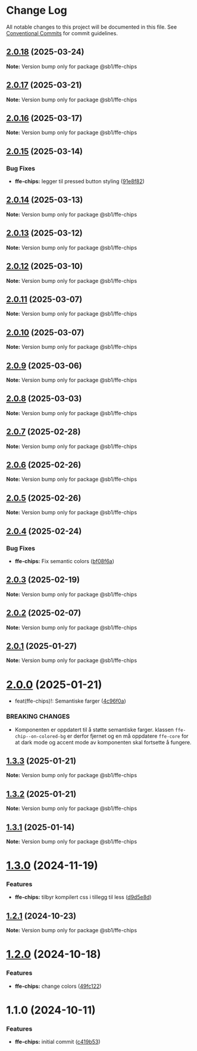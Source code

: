 # Change Log

All notable changes to this project will be documented in this file.
See [Conventional Commits](https://conventionalcommits.org) for commit guidelines.

## [2.0.18](https://github.com/SpareBank1/designsystem/compare/@sb1/ffe-chips@2.0.17...@sb1/ffe-chips@2.0.18) (2025-03-24)

**Note:** Version bump only for package @sb1/ffe-chips





## [2.0.17](https://github.com/SpareBank1/designsystem/compare/@sb1/ffe-chips@2.0.16...@sb1/ffe-chips@2.0.17) (2025-03-21)

**Note:** Version bump only for package @sb1/ffe-chips





## [2.0.16](https://github.com/SpareBank1/designsystem/compare/@sb1/ffe-chips@2.0.15...@sb1/ffe-chips@2.0.16) (2025-03-17)

**Note:** Version bump only for package @sb1/ffe-chips





## [2.0.15](https://github.com/SpareBank1/designsystem/compare/@sb1/ffe-chips@2.0.14...@sb1/ffe-chips@2.0.15) (2025-03-14)


### Bug Fixes

* **ffe-chips:** legger til pressed button styling ([91e8f82](https://github.com/SpareBank1/designsystem/commit/91e8f82cceabd5195a57afab0035c1ff7a2c89aa))





## [2.0.14](https://github.com/SpareBank1/designsystem/compare/@sb1/ffe-chips@2.0.13...@sb1/ffe-chips@2.0.14) (2025-03-13)

**Note:** Version bump only for package @sb1/ffe-chips





## [2.0.13](https://github.com/SpareBank1/designsystem/compare/@sb1/ffe-chips@2.0.12...@sb1/ffe-chips@2.0.13) (2025-03-12)

**Note:** Version bump only for package @sb1/ffe-chips





## [2.0.12](https://github.com/SpareBank1/designsystem/compare/@sb1/ffe-chips@2.0.11...@sb1/ffe-chips@2.0.12) (2025-03-10)

**Note:** Version bump only for package @sb1/ffe-chips





## [2.0.11](https://github.com/SpareBank1/designsystem/compare/@sb1/ffe-chips@2.0.10...@sb1/ffe-chips@2.0.11) (2025-03-07)

**Note:** Version bump only for package @sb1/ffe-chips





## [2.0.10](https://github.com/SpareBank1/designsystem/compare/@sb1/ffe-chips@2.0.9...@sb1/ffe-chips@2.0.10) (2025-03-07)

**Note:** Version bump only for package @sb1/ffe-chips





## [2.0.9](https://github.com/SpareBank1/designsystem/compare/@sb1/ffe-chips@2.0.8...@sb1/ffe-chips@2.0.9) (2025-03-06)

**Note:** Version bump only for package @sb1/ffe-chips





## [2.0.8](https://github.com/SpareBank1/designsystem/compare/@sb1/ffe-chips@2.0.7...@sb1/ffe-chips@2.0.8) (2025-03-03)

**Note:** Version bump only for package @sb1/ffe-chips





## [2.0.7](https://github.com/SpareBank1/designsystem/compare/@sb1/ffe-chips@2.0.6...@sb1/ffe-chips@2.0.7) (2025-02-28)

**Note:** Version bump only for package @sb1/ffe-chips





## [2.0.6](https://github.com/SpareBank1/designsystem/compare/@sb1/ffe-chips@2.0.5...@sb1/ffe-chips@2.0.6) (2025-02-26)

**Note:** Version bump only for package @sb1/ffe-chips





## [2.0.5](https://github.com/SpareBank1/designsystem/compare/@sb1/ffe-chips@2.0.4...@sb1/ffe-chips@2.0.5) (2025-02-26)

**Note:** Version bump only for package @sb1/ffe-chips





## [2.0.4](https://github.com/SpareBank1/designsystem/compare/@sb1/ffe-chips@2.0.3...@sb1/ffe-chips@2.0.4) (2025-02-24)


### Bug Fixes

* **ffe-chips:** Fix semantic colors ([bf08f6a](https://github.com/SpareBank1/designsystem/commit/bf08f6a26f5a968ef1ff450c04c965bcd6541a02))





## [2.0.3](https://github.com/SpareBank1/designsystem/compare/@sb1/ffe-chips@2.0.2...@sb1/ffe-chips@2.0.3) (2025-02-19)

**Note:** Version bump only for package @sb1/ffe-chips





## [2.0.2](https://github.com/SpareBank1/designsystem/compare/@sb1/ffe-chips@2.0.1...@sb1/ffe-chips@2.0.2) (2025-02-07)

**Note:** Version bump only for package @sb1/ffe-chips





## [2.0.1](https://github.com/SpareBank1/designsystem/compare/@sb1/ffe-chips@2.0.0...@sb1/ffe-chips@2.0.1) (2025-01-27)

**Note:** Version bump only for package @sb1/ffe-chips





# [2.0.0](https://github.com/SpareBank1/designsystem/compare/@sb1/ffe-chips@1.3.3...@sb1/ffe-chips@2.0.0) (2025-01-21)


* feat(ffe-chips)!: Semantiske farger ([4c96f0a](https://github.com/SpareBank1/designsystem/commit/4c96f0a171f81458c41f866e1f03994ff38fe90a))


### BREAKING CHANGES

* Komponenten er oppdatert til å støtte semantiske farger. klassen `ffe-chip--on-colored-bg` er derfor fjernet og en må oppdatere `ffe-core` for at dark mode og accent mode av komponenten skal fortsette å fungere.





## [1.3.3](https://github.com/SpareBank1/designsystem/compare/@sb1/ffe-chips@1.3.2...@sb1/ffe-chips@1.3.3) (2025-01-21)

**Note:** Version bump only for package @sb1/ffe-chips





## [1.3.2](https://github.com/SpareBank1/designsystem/compare/@sb1/ffe-chips@1.3.1...@sb1/ffe-chips@1.3.2) (2025-01-21)

**Note:** Version bump only for package @sb1/ffe-chips





## [1.3.1](https://github.com/SpareBank1/designsystem/compare/@sb1/ffe-chips@1.3.0...@sb1/ffe-chips@1.3.1) (2025-01-14)

**Note:** Version bump only for package @sb1/ffe-chips





# [1.3.0](https://github.com/SpareBank1/designsystem/compare/@sb1/ffe-chips@1.2.1...@sb1/ffe-chips@1.3.0) (2024-11-19)


### Features

* **ffe-chips:** tilbyr kompilert css i tillegg til less ([d9d5e8d](https://github.com/SpareBank1/designsystem/commit/d9d5e8d0895fab3e669ffdd07913ddd012d627a1))





## [1.2.1](https://github.com/SpareBank1/designsystem/compare/@sb1/ffe-chips@1.2.0...@sb1/ffe-chips@1.2.1) (2024-10-23)

**Note:** Version bump only for package @sb1/ffe-chips





# [1.2.0](https://github.com/SpareBank1/designsystem/compare/@sb1/ffe-chips@1.1.0...@sb1/ffe-chips@1.2.0) (2024-10-18)


### Features

* **ffe-chips:** change colors ([49fc122](https://github.com/SpareBank1/designsystem/commit/49fc12267ec22f6425369aab5de4cf67c2a2802c))





# 1.1.0 (2024-10-11)


### Features

* **ffe-chips:** initial commit ([c419b53](https://github.com/SpareBank1/designsystem/commit/c419b5328e840df78f61d4a7da96543bee9e87b7))

